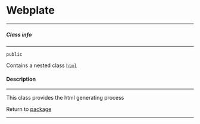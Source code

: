 # Webplate
---

##### Class info
---

`public`

Contains a nested class [`html`](./html.md)

#### Description
---

This class provides the html generating process

Return to [package](../Packages/website.md)

---
